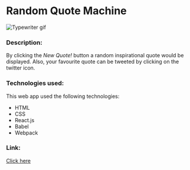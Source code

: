 # Random  Quote Machine 
![Typewriter gif](https://media.giphy.com/media/XIqCQx02E1U9W/giphy.gif)
### Description:
By clicking the *New Quote!* button a random inspirational quote would be displayed. Also, your favourite quote can be tweeted by clicking on the twitter icon.

### Technologies used:
This web app used the following technologies:
* HTML
* CSS
* React.js
* Babel
* Webpack

### Link:
[Click here](https://react-random-quotes.netlify.com/)